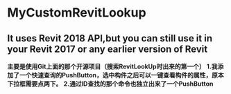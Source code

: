 # MyCustomRevitLookup
## It uses Revit 2018 API,but you can still use it in your Revit 2017 or any earlier version of Revit
**主要是使用Git上面的那个开源项目（搜索RevitLookUp时出来的第一个）**
**1.我添加了一个快速查询的PushButton，选中构件之后可以一键查看构件的属性，原本下拉框需要点两下。**
**2.通过ID查找的那个命令也独立出来了一个PushButton**
